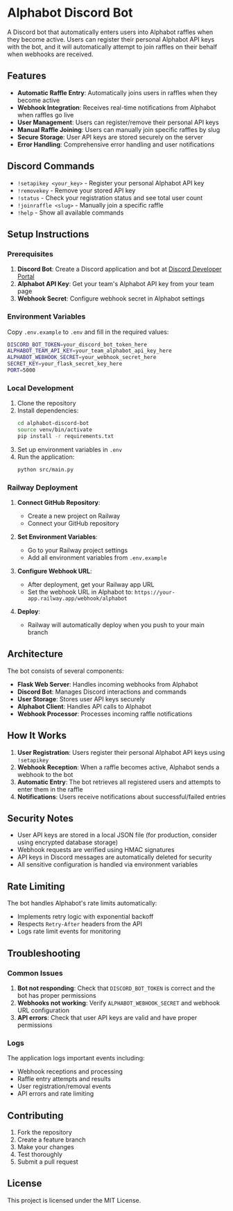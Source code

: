 # Alphabot Discord Bot

A Discord bot that automatically enters users into Alphabot raffles when they become active. Users can register their personal Alphabot API keys with the bot, and it will automatically attempt to join raffles on their behalf when webhooks are received.

## Features

- **Automatic Raffle Entry**: Automatically joins users in raffles when they become active
- **Webhook Integration**: Receives real-time notifications from Alphabot when raffles go live
- **User Management**: Users can register/remove their personal API keys
- **Manual Raffle Joining**: Users can manually join specific raffles by slug
- **Secure Storage**: User API keys are stored securely on the server
- **Error Handling**: Comprehensive error handling and user notifications

## Discord Commands

- `!setapikey <your_key>` - Register your personal Alphabot API key
- `!removekey` - Remove your stored API key
- `!status` - Check your registration status and see total user count
- `!joinraffle <slug>` - Manually join a specific raffle
- `!help` - Show all available commands

## Setup Instructions

### Prerequisites

1. **Discord Bot**: Create a Discord application and bot at [Discord Developer Portal](https://discord.com/developers/applications)
2. **Alphabot API Key**: Get your team's Alphabot API key from your team page
3. **Webhook Secret**: Configure webhook secret in Alphabot settings

### Environment Variables

Copy `.env.example` to `.env` and fill in the required values:

```bash
DISCORD_BOT_TOKEN=your_discord_bot_token_here
ALPHABOT_TEAM_API_KEY=your_team_alphabot_api_key_here
ALPHABOT_WEBHOOK_SECRET=your_webhook_secret_here
SECRET_KEY=your_flask_secret_key_here
PORT=5000
```

### Local Development

1. Clone the repository
2. Install dependencies:
   ```bash
   cd alphabot-discord-bot
   source venv/bin/activate
   pip install -r requirements.txt
   ```
3. Set up environment variables in `.env`
4. Run the application:
   ```bash
   python src/main.py
   ```

### Railway Deployment

1. **Connect GitHub Repository**:
   - Create a new project on Railway
   - Connect your GitHub repository

2. **Set Environment Variables**:
   - Go to your Railway project settings
   - Add all environment variables from `.env.example`

3. **Configure Webhook URL**:
   - After deployment, get your Railway app URL
   - Set the webhook URL in Alphabot to: `https://your-app.railway.app/webhook/alphabot`

4. **Deploy**:
   - Railway will automatically deploy when you push to your main branch

## Architecture

The bot consists of several components:

- **Flask Web Server**: Handles incoming webhooks from Alphabot
- **Discord Bot**: Manages Discord interactions and commands
- **User Storage**: Stores user API keys securely
- **Alphabot Client**: Handles API calls to Alphabot
- **Webhook Processor**: Processes incoming raffle notifications

## How It Works

1. **User Registration**: Users register their personal Alphabot API keys using `!setapikey`
2. **Webhook Reception**: When a raffle becomes active, Alphabot sends a webhook to the bot
3. **Automatic Entry**: The bot retrieves all registered users and attempts to enter them in the raffle
4. **Notifications**: Users receive notifications about successful/failed entries

## Security Notes

- User API keys are stored in a local JSON file (for production, consider using encrypted database storage)
- Webhook requests are verified using HMAC signatures
- API keys in Discord messages are automatically deleted for security
- All sensitive configuration is handled via environment variables

## Rate Limiting

The bot handles Alphabot's rate limits automatically:
- Implements retry logic with exponential backoff
- Respects `Retry-After` headers from the API
- Logs rate limit events for monitoring

## Troubleshooting

### Common Issues

1. **Bot not responding**: Check that `DISCORD_BOT_TOKEN` is correct and the bot has proper permissions
2. **Webhooks not working**: Verify `ALPHABOT_WEBHOOK_SECRET` and webhook URL configuration
3. **API errors**: Check that user API keys are valid and have proper permissions

### Logs

The application logs important events including:
- Webhook receptions and processing
- Raffle entry attempts and results
- User registration/removal events
- API errors and rate limiting

## Contributing

1. Fork the repository
2. Create a feature branch
3. Make your changes
4. Test thoroughly
5. Submit a pull request

## License

This project is licensed under the MIT License.

